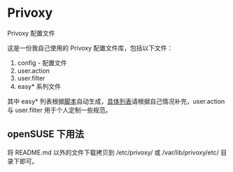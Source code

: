 Privoxy
=======

Privoxy 配置文件


这是一份我自己使用的 Privoxy 配置文件库，包括以下文件：

1. config - 配置文件
2. user.action 
3. user.filter
4. easy* 系列文件

其中 easy* 列表根据[脚本](http://andrwe.org/scripting/bash/privoxy-blocklist)自动生成，[具体列表](https://easylist.adblockplus.org/en/)请根据自己情况补充，user.action 与 user.filter 用于个人定制一些规范。

## openSUSE 下用法

将 README.md 以外的文件下载拷贝到 /etc/privoxy/ 或 /var/lib/privoxy/etc/ 目录下即可。
